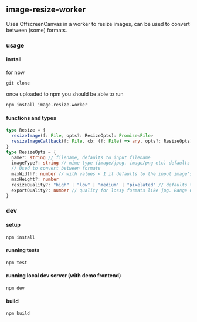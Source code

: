 ## image-resize-worker

Uses OffscreenCanvas in a worker to resize images, can be used to convert between (some) formats.

### usage
#### install
for now
````shell
git clone
````
once uploaded to npm you should be able to run
`````shell
npm install image-resize-worker
``````
#### functions and types
````typescript
type Resize = {
  resizeImage(f: File, opts?: ResizeOpts): Promise<File>
  resizeImageCallback(f: File, cb: (f: File) => any, opts?: ResizeOpts): void
}
type ResizeOpts = {
  name?: string // filename, defaults to input filename
  imageType?: string // mime type (image/jpeg, image/png etc) defaults to input type.
  // Used to convert between formats
  maxWidth?: number // with values < 1 it defaults to the input image's width and height
  maxHeight?: number
  resizeQuality?: "high" | "low" | "medium" | "pixelated" // defaults to high
  exportQuality?: number // quality for lossy formats like jpg. Range 0 <-> 1, defaults to 0.9
}
````




### dev

#### setup
````shell
npm install
````

#### running tests
````shell
npm test
````

#### running local dev server (with demo frontend)
````shell
npm dev
````

#### build
````shell
npm build
````